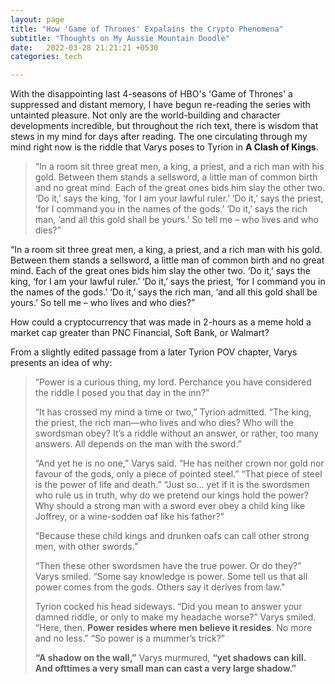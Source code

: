 ```yaml
---
layout: page
title: "How 'Game of Thrones' Expalains the Crypto Phenomena"
subtitle: "Thoughts on My Aussie Mountain Doodle"
date:   2022-03-28 21:21:21 +0530
categories: tech

---
```


With the disappointing last 4-seasons of HBO's 'Game of Thrones' a suppressed and distant memory, 
I have begun re-reading the series with untainted pleasure. Not only are the world-building and character 
developments incredible, but throughout the rich text, there is wisdom that stews in my mind for days after 
reading. The one circulating through my mind right now is the riddle that Varys poses to Tyrion in __A Clash of Kings__.

>“In a room sit three great men, a king, a priest, and a rich man with his gold. Between them stands a sellsword,
> a little man of common birth and no great mind. Each of the great ones bids him slay the other two. ‘Do it,’
>  says the king, ‘for I am your lawful ruler.’ ‘Do it,’ says the priest, ‘for I command you in the names of the gods.’
>   ‘Do it,’ says the rich man, ‘and all this gold shall be yours.’ So tell me – who lives and who dies?”

“In a room sit three great men, a king, a priest, and a rich man with his gold. Between them stands a sellsword, a 
little man of common birth and no great mind. Each of the great ones bids him slay the other two. ‘Do it,’ says the king, 
‘for I am your lawful ruler.’ ‘Do it,’ says the priest, ‘for I command you in the names of the gods.’ ‘Do it,’ says the rich man, 
‘and all this gold shall be yours.’ So tell me – who lives and who dies?”

How could a cryptocurrency that was made in 2-hours as a meme hold a market cap greater than PNC Financial, Soft Bank, or Walmart?

From a slightly edited passage from a later Tyrion POV chapter, Varys presents an idea of why:

>“Power is a curious thing, my lord. Perchance you have considered the riddle I posed you that day in the inn?”
>
>“It has crossed my mind a time or two,” Tyrion admitted. “The king, the priest, the rich man—who lives and who dies? Who will the swordsman obey? It’s a riddle without an answer, or rather, too many answers. All depends on the man with the sword.”
>
>“And yet he is no one,” Varys said. “He has neither crown nor gold nor favour of the gods, only a piece of pointed steel.”
>“That piece of steel is the power of life and death.”
>“Just so… yet if it is the swordsmen who rule us in truth, why do we pretend our kings hold the power? Why should a strong man with a sword ever obey a child king like Joffrey, or a wine-sodden oaf like his father?”
>
>“Because these child kings and drunken oafs can call other strong men, with other swords.”
>
>“Then these other swordsmen have the true power. Or do they?” Varys smiled. “Some say knowledge is power. Some tell us that all power comes from the gods. Others say it derives from law."
>
>Tyrion cocked his head sideways. “Did you mean to answer your damned riddle, or only to make my headache worse?”
>Varys smiled. “Here, then. **Power resides where men believe it resides**. No more and no less.”
>“So power is a mummer’s trick?”
>
>**“A shadow on the wall,”** Varys murmured, **“yet shadows can kill. And ofttimes a very small man can cast a very large shadow.”**
